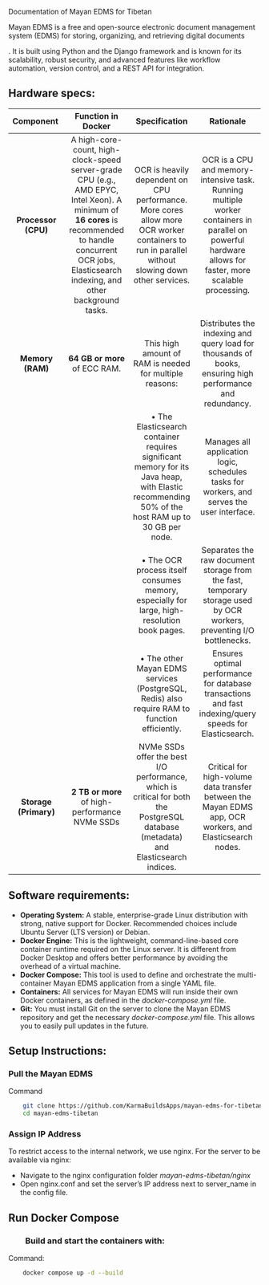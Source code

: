 Documentation of Mayan EDMS for Tibetan 

Mayan EDMS is a free and open-source electronic document management system (EDMS) for storing, organizing, and retrieving digital documents

. It is built using Python and the Django framework and is known for its scalability, robust security, and advanced features like workflow automation, version control, and a REST API for integration.

## Hardware specs:

|**Component** |**Function in Docker**|**Specification**|**Rationale**|
| :-: | :-: | :-: | :-: |
|**Processor (CPU)**|A high-core-count, high-clock-speed server-grade CPU (e.g., AMD EPYC, Intel Xeon). A minimum of **16 cores** is recommended to handle concurrent OCR jobs, Elasticsearch indexing, and other background tasks.|OCR is heavily dependent on CPU performance. More cores allow more OCR worker containers to run in parallel without slowing down other services.|OCR is a CPU and memory-intensive task. Running multiple worker containers in parallel on powerful hardware allows for faster, more scalable processing.|
|**Memory (RAM)**|**64 GB or more** of ECC RAM.|This high amount of RAM is needed for multiple reasons:|Distributes the indexing and query load for thousands of books, ensuring high performance and redundancy.|
|||• The Elasticsearch container requires significant memory for its Java heap, with Elastic recommending 50% of the host RAM up to 30 GB per node.|Manages all application logic, schedules tasks for workers, and serves the user interface.|
|||• The OCR process itself consumes memory, especially for large, high-resolution book pages.|Separates the raw document storage from the fast, temporary storage used by OCR workers, preventing I/O bottlenecks.|
|||• The other Mayan EDMS services (PostgreSQL, Redis) also require RAM to function efficiently.|Ensures optimal performance for database transactions and fast indexing/query speeds for Elasticsearch.|
|**Storage (Primary)**|**2 TB or more** of high-performance NVMe SSDs|NVMe SSDs offer the best I/O performance, which is critical for both the PostgreSQL database (metadata) and Elasticsearch indices. |Critical for high-volume data transfer between the Mayan EDMS app, OCR workers, and Elasticsearch nodes.|


## Software requirements:
- **Operating System:** A stable, enterprise-grade Linux distribution with strong, native support for Docker. Recommended choices include Ubuntu Server (LTS version) or Debian.
- **Docker Engine:** This is the lightweight, command-line-based core container runtime required on the Linux server. It is different from Docker Desktop and offers better performance by avoiding the overhead of a virtual machine.
- **Docker Compose:** This tool is used to define and orchestrate the multi-container Mayan EDMS application from a single YAML file.
- **Containers:** All services for Mayan EDMS will run inside their own Docker containers, as defined in the *docker-compose.yml* file.
- **Git:** You must install Git on the server to clone the Mayan EDMS repository and get the necessary *docker-compose.yml* file. This allows you to easily pull updates in the future.










## Setup Instructions:
### Pull the Mayan EDMS

Command
```sh
    git clone https://github.com/KarmaBuildsApps/mayan-edms-for-tibetan-docker-files.git mayan-edms-tibetan
    cd mayan-edms-tibetan
```

### Assign IP Address
To restrict access to the internal network, we use nginx. For the server to be available via nginx:

- Navigate to the nginx configuration folder *mayan-edms-tibetan/nginx*
- Open nginx.conf and set the server’s IP address next to server\_name in the config file.

## Run Docker Compose
### `    `Build and start the containers with:

Command:
```sh
    docker compose up -d --build
```
